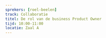 ```yaml
---
sprekers: [roel-beelen]
track: Collaboratie
titel: De rol van de business Product Owner
tijd: 10:00-11:00
locatie: Zaal A
---
```


